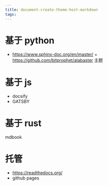 ```yaml
---
title: document-create-theme-host-markdown
tags:
---
```



<!-- more -->

# 基于 python 

- https://www.sphinx-doc.org/en/master/ + https://github.com/bitprophet/alabaster 主题

# 基于 js

- docsify
- GATSBY

# 基于 rust

mdbook

# 托管

- https://readthedocs.org/
- github pages